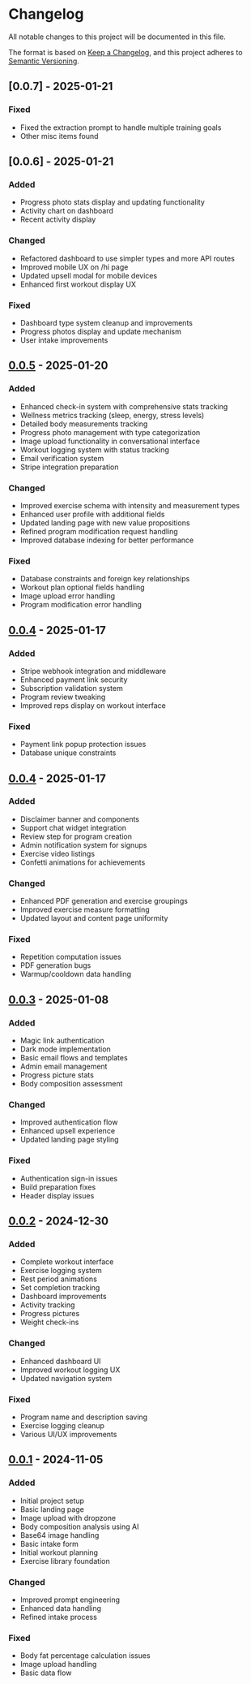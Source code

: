 # Changelog

All notable changes to this project will be documented in this file.

The format is based on [Keep a Changelog](https://keepachangelog.com/en/1.0.0/),
and this project adheres to [Semantic Versioning](https://semver.org/spec/v2.0.0.html).

## [0.0.7] - 2025-01-21

### Fixed
- Fixed the extraction prompt to handle multiple training goals
- Other misc items found

## [0.0.6] - 2025-01-21

### Added
- Progress photo stats display and updating functionality
- Activity chart on dashboard
- Recent activity display

### Changed
- Refactored dashboard to use simpler types and more API routes
- Improved mobile UX on /hi page
- Updated upsell modal for mobile devices
- Enhanced first workout display UX

### Fixed
- Dashboard type system cleanup and improvements
- Progress photos display and update mechanism
- User intake improvements

## [0.0.5] - 2025-01-20

### Added
- Enhanced check-in system with comprehensive stats tracking
- Wellness metrics tracking (sleep, energy, stress levels)
- Detailed body measurements tracking
- Progress photo management with type categorization
- Image upload functionality in conversational interface
- Workout logging system with status tracking
- Email verification system
- Stripe integration preparation

### Changed
- Improved exercise schema with intensity and measurement types
- Enhanced user profile with additional fields
- Updated landing page with new value propositions
- Refined program modification request handling
- Improved database indexing for better performance

### Fixed
- Database constraints and foreign key relationships
- Workout plan optional fields handling
- Image upload error handling
- Program modification error handling

## [0.0.4] - 2025-01-17
### Added
- Stripe webhook integration and middleware
- Enhanced payment link security
- Subscription validation system
- Program review tweaking
- Improved reps display on workout interface

### Fixed
- Payment link popup protection issues
- Database unique constraints

## [0.0.4] - 2025-01-17
### Added
- Disclaimer banner and components
- Support chat widget integration
- Review step for program creation
- Admin notification system for signups
- Exercise video listings
- Confetti animations for achievements

### Changed
- Enhanced PDF generation and exercise groupings
- Improved exercise measure formatting
- Updated layout and content page uniformity

### Fixed
- Repetition computation issues
- PDF generation bugs
- Warmup/cooldown data handling

## [0.0.3] - 2025-01-08
### Added
- Magic link authentication
- Dark mode implementation
- Basic email flows and templates
- Admin email management
- Progress picture stats
- Body composition assessment

### Changed
- Improved authentication flow
- Enhanced upsell experience
- Updated landing page styling

### Fixed
- Authentication sign-in issues
- Build preparation fixes
- Header display issues

## [0.0.2] - 2024-12-30
### Added
- Complete workout interface
- Exercise logging system
- Rest period animations
- Set completion tracking
- Dashboard improvements
- Activity tracking
- Progress pictures
- Weight check-ins

### Changed
- Enhanced dashboard UI
- Improved workout logging UX
- Updated navigation system

### Fixed
- Program name and description saving
- Exercise logging cleanup
- Various UI/UX improvements

## [0.0.1] - 2024-11-05
### Added
- Initial project setup
- Basic landing page
- Image upload with dropzone
- Body composition analysis using AI
- Base64 image handling
- Basic intake form
- Initial workout planning
- Exercise library foundation

### Changed
- Improved prompt engineering
- Enhanced data handling
- Refined intake process

### Fixed
- Body fat percentage calculation issues
- Image upload handling
- Basic data flow

[0.0.5]: https://github.com/johnblythe/baisics/compare/v0.0.4...HEAD
[0.0.4]: https://github.com/johnblythe/baisics/compare/v0.0.3...v0.0.4
[0.0.3]: https://github.com/johnblythe/baisics/compare/v0.0.2...v0.0.3
[0.0.2]: https://github.com/johnblythe/baisics/compare/v0.0.1...v0.0.2
[0.0.1]: https://github.com/johnblythe/baisics/releases/tag/v0.0.1 